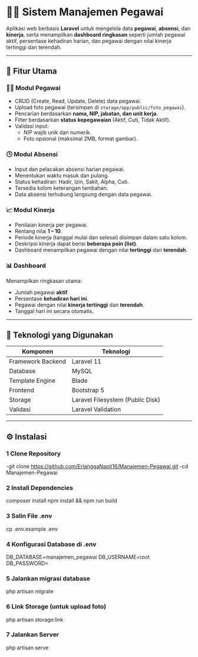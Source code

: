 # 🧑‍💼 Sistem Manajemen Pegawai

Aplikasi web berbasis **Laravel** untuk mengelola data **pegawai**, **absensi**, dan **kinerja**, serta menampilkan **dashboard ringkasan** seperti jumlah pegawai aktif, persentase kehadiran harian, dan pegawai dengan nilai kinerja tertinggi dan terendah.

---

## 🚀 Fitur Utama

### 👨‍💻 Modul Pegawai
- CRUD (Create, Read, Update, Delete) data pegawai.
- Upload foto pegawai (tersimpan di `storage/app/public/foto_pegawai`).
- Pencarian berdasarkan **nama, NIP, jabatan, dan unit kerja**.
- Filter berdasarkan **status kepegawaian** (Aktif, Cuti, Tidak Aktif).
- Validasi input:  
  - NIP wajib unik dan numerik.  
  - Foto opsional (maksimal 2MB, format gambar).  

### 🕓 Modul Absensi
- Input dan pelacakan absensi harian pegawai.
- Menentukan waktu masuk dan pulang.
- Status kehadiran: Hadir, Izin, Sakit, Alpha, Cuti.
- Tersedia kolom keterangan tambahan.
- Data absensi terhubung langsung dengan data pegawai.

### 📈 Modul Kinerja
- Penilaian kinerja per pegawai.
- Rentang nilai **1 – 10**.
- Periode kinerja (tanggal mulai dan selesai) disimpan dalam satu kolom.
- Deskripsi kinerja dapat berisi **beberapa poin (list)**.
- Dashboard menampilkan pegawai dengan nilai **tertinggi** dan **terendah**.

### 📊 Dashboard
Menampilkan ringkasan utama:
- Jumlah pegawai **aktif**.
- Persentase **kehadiran hari ini**.
- Pegawai dengan nilai **kinerja tertinggi** dan **terendah**.
- Tanggal hari ini secara otomatis.

---

## 🧱 Teknologi yang Digunakan

| Komponen | Teknologi |
|-----------|------------|
| Framework Backend | Laravel 11 |
| Database | MySQL |
| Template Engine | Blade |
| Frontend | Bootstrap 5 |
| Storage | Laravel Filesystem (Public Disk) |
| Validasi | Laravel Validation |

---

## ⚙️ Instalasi

### 1️ Clone Repository

 -git clone https://github.com/ErlanggaNapit16/Manajemen-Pegawai.git
-cd Manajemen-Pegawai
   
### 2️ Install Dependencies
composer install
npm install && npm run build

### 3 Salin File .env
cp .env.example .env

### 4 Konfigurasi Database di .env
DB_DATABASE=manajemen_pegawai
DB_USERNAME=root
DB_PASSWORD=

###  5 Jalankan migrasi database
php artisan migrate

### 6 Link Storage (untuk upload foto)
php artisan storage:link

### 7 Jalankan Server
php artisan serve
